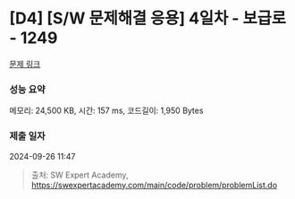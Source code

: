 # [D4] [S/W 문제해결 응용] 4일차 - 보급로 - 1249 

[문제 링크](https://swexpertacademy.com/main/code/problem/problemDetail.do?contestProbId=AV15QRX6APsCFAYD) 

### 성능 요약

메모리: 24,500 KB, 시간: 157 ms, 코드길이: 1,950 Bytes

### 제출 일자

2024-09-26 11:47



> 출처: SW Expert Academy, https://swexpertacademy.com/main/code/problem/problemList.do